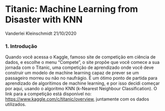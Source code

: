 # Titanic: Machine Learning from Disaster with KNN

Vanderlei Kleinschmidt
21/10/2020

### 1. Introdução

Quando você acessa o Kaggle, famoso site de competição em ciência de dados, e escolhe o menu “Compete”, o site propõe que você comece a sua jornada com o Titanic, uma competição de aprendizado onde você deve construir um modelo de machine learning capaz de prever se um passageiro morreu ou não no naufrágio.
É um ótimo ponto de partida para aprendizado de algorítimos de machine learning, e por isso decidi começar por aqui, usando o algoritmo KNN (k-Nearest Neighbour Classification).
O link para a competição está disponível no: https://www.kaggle.com/c/titanic/overview, juntamente com os dados utilizados.
